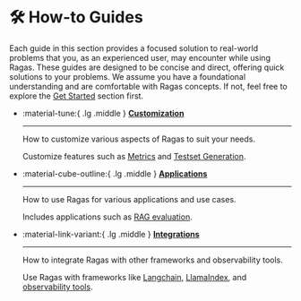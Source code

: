 # 🛠️ How-to Guides

Each guide in this section provides a focused solution to real-world problems that you, as an experienced user, may encounter while using Ragas. These guides are designed to be concise and direct, offering quick solutions to your problems. We assume you have a foundational understanding and are comfortable with Ragas concepts. If not, feel free to explore the [Get Started](../getstarted/index.md) section first.

<div class="grid cards" markdown>

-   :material-tune:{ .lg .middle } [__Customization__](cutomizations/index.md)

    ---

    How to customize various aspects of Ragas to suit your needs.
    
    Customize features such as [Metrics](cutomizations/index.md#metrics) and [Testset Generation](cutomizations/index.md#testset-generation).

-   :material-cube-outline:{ .lg .middle }  [__Applications__](applications/index.md)

    ---

    How to use Ragas for various applications and use cases.

    Includes applications such as [RAG evaluation](applications/index.md).

-   :material-link-variant:{ .lg .middle } [__Integrations__](integrations/index.md)

    ---

    How to integrate Ragas with other frameworks and observability tools.

    Use Ragas with frameworks like [Langchain](integrations/langchain.md), [LlamaIndex](integrations/llamaindex.md), and [observability tools]().

</div>
